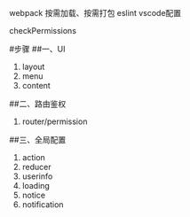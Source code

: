 webpack 按需加载、按需打包 
eslint vscode配置

checkPermissions

#步骤
##一、UI
1. layout
2. menu
3. content

##二、路由鉴权
1. router/permission

##三、全局配置
1. action
2. reducer
3. userinfo
4. loading
5. notice
6. notification